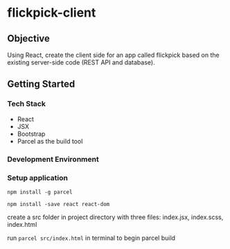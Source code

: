 # flickpick-client
## Objective

Using React, create the client side for an app called flickpick based on the
existing server-side code (REST API and database).

## Getting Started

### Tech Stack

- React
- JSX
- Bootstrap
- Parcel as the build tool

### Development Environment

### Setup application

`npm install -g parcel`

`npm install -save react react-dom`

create a src folder in project directory with three files: index.jsx, index.scss, index.html

run `parcel src/index.html` in terminal to begin parcel build
